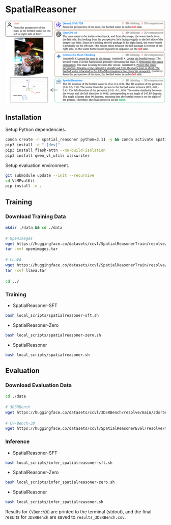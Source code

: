 # SpatialReasoner


![Motivation Thinking](assests/motivation_thinking.png)

## Installation

Setup Python dependencies.

```bash
conda create -n spatial_reasoner python=3.11 -y && conda activate spatial_reasoner
pip3 install -e ".[dev]"
pip3 install flash-attn --no-build-isolation
pip3 install qwen_vl_utils xlsxwriter
```

Setup evaluation environment.

```bash
git submodule update --init --recursive
cd VLMEvalKit
pip install -e .
```

## Training

### Download Training Data

```bash
mkdir ./data && cd ./data

# OpenImages
wget https://huggingface.co/datasets/ccvl/SpatialReasonerTrain/resolve/main/openimages.tar
tar -xvf openimages.tar

# LLaVA
wget https://huggingface.co/datasets/ccvl/SpatialReasonerTrain/resolve/main/llava.tar
tar -xvf llava.tar

cd ../
```

### Training
- SpatialReasoner-SFT
```bash
bash local_scripts/spatialreasoner-sft.sh
```

- SpatialReasoner-Zero
```bash
bash local_scripts/spatialreasoner-zero.sh
```

- SpatialReasoner
```bash
bash local_scripts/spatialreasoner.sh
```

## Evaluation

### Download Evaluation Data

```sh
cd ./data

# 3DSRBench
wget https://huggingface.co/datasets/ccvl/3DSRBench/resolve/main/3dsrbench_v1_vlmevalkit_circular.tsv

# CV-Bench-3D
wget https://huggingface.co/datasets/ccvl/SpatialReasonerEval/resolve/main/CV-Bench-3D.tsv
```

### Inference

- SpatialReasoner-SFT
```bash
bash local_scripts/infer_spatialreasoner-sft.sh
```

- SpatialReasoner-Zero
```bash
bash local_scripts/infer_spatialreasoner-zero.sh
```

- SpatialReasoner
```bash
bash local_scripts/infer_spatialreasoner.sh
```

Results for `CVBench3D` are printed to the terminal (stdout), and the final results for `3DSRBench` are saved to `results_3DSRBench.csv`.
